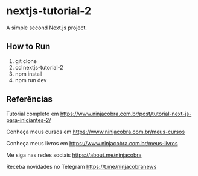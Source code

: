 # nextjs-tutorial-2
A simple second Next.js project.

## How to Run
1. git clone
2. cd nextjs-tutorial-2
3. npm install
4. npm run dev

## Referências

Tutorial completo em https://www.ninjacobra.com.br/post/tutorial-next-js-para-iniciantes-2/

Conheça meus cursos em https://www.ninjacobra.com.br/meus-cursos

Conheça meus livros em https://www.ninjacobra.com.br/meus-livros

Me siga nas redes sociais https://about.me/ninjacobra

Receba novidades no Telegram https://t.me/ninjacobranews